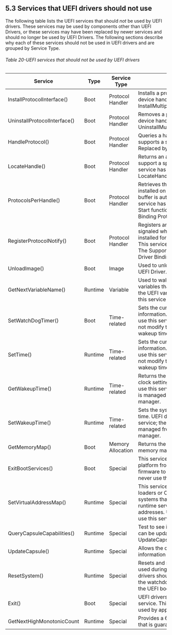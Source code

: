 <!--- @file
  5.3 Services that UEFI drivers should not use

  Copyright (c) 2012-2018, Intel Corporation. All rights reserved.<BR>

  Redistribution and use in source (original document form) and 'compiled'
  forms (converted to PDF, epub, HTML and other formats) with or without
  modification, are permitted provided that the following conditions are met:

  1) Redistributions of source code (original document form) must retain the
     above copyright notice, this list of conditions and the following
     disclaimer as the first lines of this file unmodified.

  2) Redistributions in compiled form (transformed to other DTDs, converted to
     PDF, epub, HTML and other formats) must reproduce the above copyright
     notice, this list of conditions and the following disclaimer in the
     documentation and/or other materials provided with the distribution.

  THIS DOCUMENTATION IS PROVIDED BY TIANOCORE PROJECT "AS IS" AND ANY EXPRESS OR
  IMPLIED WARRANTIES, INCLUDING, BUT NOT LIMITED TO, THE IMPLIED WARRANTIES OF
  MERCHANTABILITY AND FITNESS FOR A PARTICULAR PURPOSE ARE DISCLAIMED. IN NO
  EVENT SHALL TIANOCORE PROJECT  BE LIABLE FOR ANY DIRECT, INDIRECT, INCIDENTAL,
  SPECIAL, EXEMPLARY, OR CONSEQUENTIAL DAMAGES (INCLUDING, BUT NOT LIMITED TO,
  PROCUREMENT OF SUBSTITUTE GOODS OR SERVICES; LOSS OF USE, DATA, OR PROFITS;
  OR BUSINESS INTERRUPTION) HOWEVER CAUSED AND ON ANY THEORY OF LIABILITY,
  WHETHER IN CONTRACT, STRICT LIABILITY, OR TORT (INCLUDING NEGLIGENCE OR
  OTHERWISE) ARISING IN ANY WAY OUT OF THE USE OF THIS DOCUMENTATION, EVEN IF
  ADVISED OF THE POSSIBILITY OF SUCH DAMAGE.

-->

## 5.3 Services that UEFI drivers should not use

The following table lists the UEFI services that should _not_ be used by UEFI
drivers. These services may be used by components other than UEFI Drivers, or
these services may have been replaced by newer services and should no longer be
used by UEFI Drivers. The following sections describe why each of these
services should not be used in UEFI drivers and are grouped by Service Type.

###### Table 20-UEFI services that should not be used by UEFI drivers

| **Service**                  | **Type** | **Service Type** | **Notes**                                                                        |
| ---------------------------- | -------- | ---------------- | -------------------------------------------------------------------------------- |
| InstallProtocolInterface()   | Boot    | Protocol Handler | Installs a protocol interface on a device handle. Replaced by      InstallMultipleProtocolInterfaces().                                                                                                           |
| UninstallProtocolInterface() | Boot    | Protocol Handler | Removes a protocol interface from a device handle. Replaced by     UninstallMultipleProtocolInterfaces().                                                                                                         |
| HandleProtocol()             | Boot    | Protocol Handler | Queries a handle to determine if it supports a specified protocol. Replaced by OpenProtocol().                                                                                                                                |
| LocateHandle()               | Boot    | Protocol Handler | Returns an array of handles that support a specified protocol. This service has been replaced by LocateHandleBuffer().                                                                                                                          |
| ProtocolsPerHandle()         | Boot    | Protocol Handler | Retrieves the list of protocols installed on a handle. The return buffer is automatically allocated. This service has been replaced with: The Start function in the UEFI Driver Binding Protocol.                                        |
| RegisterProtocolNotify()     | Boot    | Protocol Handler | Registers an event that is to be signaled whenever an interface is installed for a specified protocol. This service has been replaced with: The Supported() function in the UEFI Driver Binding Protocol.                                   |
| UnloadImage()                | Boot    | Image            | Used to unload a previously loaded UEFI Driver.                                                                                                                                        |
| GetNextVariableName()        | Runtime | Variable         | Used to walk the list of UEFI variables that are maintained through the UEFI variable services. Use of this service is not usually necessary.                                                                                                  |
| SetWatchDogTimer()           | Boot    | Time-related     | Sets the current local time and date information. UEFI drivers should not use this service; UEFI drivers should not modify the system time or the wakeup timer.                                                                                 |
| SetTime()                    | Runtime | Time-related     | Sets the current local time and date information. UEFI drivers should not use this service; UEFI drivers should not modify the system time or the wakeup timer.                                                                                 |
| GetWakeupTime()              | Runtime | Time-related     | Returns the current wakeup alarm clock setting. UEFI drivers should not use this service; the watchdog timer is managed from the UEFI boot manager.                                                                                          |
| SetWakeupTime()              | Runtime | Time-related     | Sets the system wakeup alarm clock time. UEFI drivers should not use this service; the watchdog timer is managed from the UEFI boot manager.                                                                                                   |
| GetMemoryMap()               | Boot    | Memory Allocation | Returns the current boot services memory map and memory map key.                 |
| ExitBootServices()           | Boot    | Special          | This service hands control of the platform from the UEFI conformant firmware to an OS. UEFI drivers must never use this service.                                                                                                           |
| SetVirtualAddressMap()       | Runtime | Special          | This service is used only by UEFI OS loaders or OS kernels for operating systems that wish to call UEFI runtime services using virtual addresses. UEFI drivers must never use this service.                                                  |
| QueryCapsuleCapabilities()   | Runtime | Special          | Test to see if a capsule or capsules can be updated via UpdateCapsule().         |
| UpdateCapsule()              | Runtime | Special          | Allows the operating system to pass information to firmware.                     |
| ResetSystem()                | Runtime | Special          | Resets and sets a watchdog timer used during boot services time. UEFI drivers should not use this service; the watchdog timer is managed from the UEFI boot manager.                                                                             |
| Exit()                       | Boot    | Special          | UEFI drivers should not use this service. This service is typically used by applications.    |
| GetNextHighMonotonicCount    | Runtime | Special          | Provides a 64-bit monotonic counter that is guaranteed to increase.              |


